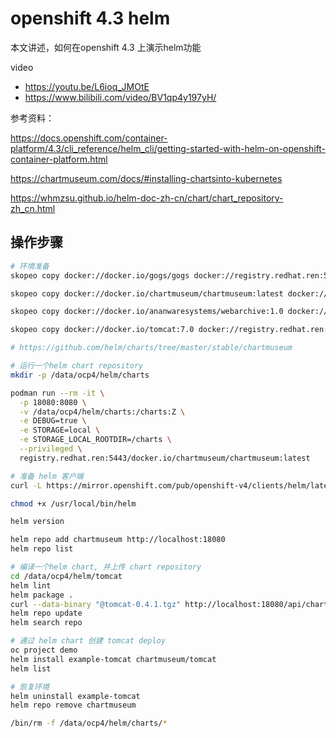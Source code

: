# openshift 4.3 helm

本文讲述，如何在openshift 4.3 上演示helm功能

video
- https://youtu.be/L6ioq_JMOtE
- https://www.bilibili.com/video/BV1qp4y197yH/

参考资料：

https://docs.openshift.com/container-platform/4.3/cli_reference/helm_cli/getting-started-with-helm-on-openshift-container-platform.html

https://chartmuseum.com/docs/#installing-chartsinto-kubernetes

https://whmzsu.github.io/helm-doc-zh-cn/chart/chart_repository-zh_cn.html

## 操作步骤

```bash
# 环境准备
skopeo copy docker://docker.io/gogs/gogs docker://registry.redhat.ren:5443/docker.io/gogs/gogs

skopeo copy docker://docker.io/chartmuseum/chartmuseum:latest docker://registry.redhat.ren:5443/docker.io/chartmuseum/chartmuseum:latest

skopeo copy docker://docker.io/ananwaresystems/webarchive:1.0 docker://registry.redhat.ren:5443/docker.io/ananwaresystems/webarchive:1.0

skopeo copy docker://docker.io/tomcat:7.0 docker://registry.redhat.ren:5443/docker.io/tomcat:7.0 

# https://github.com/helm/charts/tree/master/stable/chartmuseum

# 运行一个helm chart repository
mkdir -p /data/ocp4/helm/charts

podman run --rm -it \
  -p 18080:8080 \
  -v /data/ocp4/helm/charts:/charts:Z \
  -e DEBUG=true \
  -e STORAGE=local \
  -e STORAGE_LOCAL_ROOTDIR=/charts \
  --privileged \
  registry.redhat.ren:5443/docker.io/chartmuseum/chartmuseum:latest

# 准备 helm 客户端
curl -L https://mirror.openshift.com/pub/openshift-v4/clients/helm/latest/helm-linux-amd64 -o /usr/local/bin/helm

chmod +x /usr/local/bin/helm

helm version

helm repo add chartmuseum http://localhost:18080
helm repo list

# 编译一个helm chart, 并上传 chart repository
cd /data/ocp4/helm/tomcat
helm lint
helm package .
curl --data-binary "@tomcat-0.4.1.tgz" http://localhost:18080/api/charts
helm repo update
helm search repo

# 通过 helm chart 创建 tomcat deploy
oc project demo
helm install example-tomcat chartmuseum/tomcat
helm list

# 恢复环境
helm uninstall example-tomcat
helm repo remove chartmuseum

/bin/rm -f /data/ocp4/helm/charts/*

```